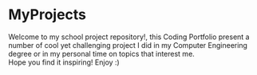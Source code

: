 # MyProjects
Welcome to my school project repository!, 
this Coding Portfolio present a number of cool yet challenging project I did in my Computer Engineering degree or in my personal time on topics that interest me.  
Hope you find it inspiring! Enjoy :) 
